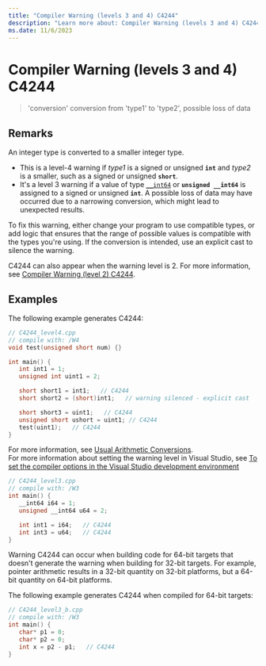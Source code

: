 ```yaml
---
title: "Compiler Warning (levels 3 and 4) C4244"
description: "Learn more about: Compiler Warning (levels 3 and 4) C4244"
ms.date: 11/6/2023
---
```

# Compiler Warning (levels 3 and 4) C4244

> 'conversion' conversion from 'type1' to 'type2', possible loss of data

## Remarks

An integer type is converted to a smaller integer type.
- This is a level-4 warning if *type1* is a signed or unsigned **`int`** and *type2* is a smaller, such as a signed or unsigned **`short`**.
- It's a level 3 warning if a value of type [`__int64`](../../cpp/int8-int16-int32-int64.md) or **`unsigned __int64`** is assigned to a signed or unsigned **`int`**. A possible loss of data may have occurred due to a narrowing conversion, which might lead to unexpected results.

To fix this warning, either change your program to use compatible types, or add logic that ensures that the range of possible values is compatible with the types you're using. If the conversion is intended, use an explicit cast to silence the warning.

C4244 can also appear when the warning level is 2. For more information, see [Compiler Warning (level 2) C4244](../../error-messages/compiler-warnings/compiler-warning-level-2-c4244.md).

## Examples

The following example generates C4244:

```cpp
// C4244_level4.cpp
// compile with: /W4
void test(unsigned short num) {}

int main() {
   int int1 = 1;
   unsigned int uint1 = 2;

   short short1 = int1;   // C4244
   short short2 = (short)int1;   // warning silenced - explicit cast

   short short3 = uint1;   // C4244
   unsigned short ushort = uint1; // C4244
   test(uint1);   // C4244
}
```

For more information, see [Usual Arithmetic Conversions](../../c-language/usual-arithmetic-conversions.md).\
For more information about setting the warning level in Visual Studio, see [To set the compiler options in the Visual Studio development environment](../../build/reference/compiler-option-warning-level.md#to-set-the-compiler-options-in-the-visual-studio-development-environment)

```cpp
// C4244_level3.cpp
// compile with: /W3
int main() {
   __int64 i64 = 1;
   unsigned __int64 u64 = 2;

   int int1 = i64;   // C4244
   int int3 = u64;   // C4244
}
```

Warning C4244 can occur when building code for 64-bit targets that doesn't generate the warning when building for 32-bit targets. For example, pointer arithmetic results in a 32-bit quantity on 32-bit platforms, but a 64-bit quantity on 64-bit platforms.

The following example generates C4244 when compiled for 64-bit targets:

```cpp
// C4244_level3_b.cpp
// compile with: /W3
int main() {
   char* p1 = 0;
   char* p2 = 0;
   int x = p2 - p1;   // C4244
}
```

